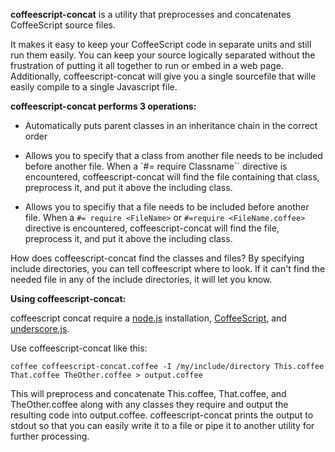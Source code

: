 **coffeescript-concat** is a utility that preprocesses and concatenates CoffeeScript source files.

It makes it easy to keep your CoffeeScript code in separate units and still run them easily.  You can keep your source logically separated without the frustration of putting it all together to run or embed in a web page.  Additionally, coffeescript-concat will give you a single sourcefile that wille easily compile to a single Javascript file.

**coffeescript-concat performs 3 operations:**

* Automatically puts parent classes in an inheritance chain in the correct order

* Allows you to specify that a class from another file needs to be included before another file.
    When a `#= require Classname`` directive is encountered, coffeescript-concat will find the file containing that class, preprocess it, and put it above the including class.
    
* Allows you to specifiy that a file needs to be included before another file.
    When a `#= require <FileName>` or `#=require <FileName.coffee>` directive is encountered, coffeescript-concat will find the file, preprocess it, and put it above the including class. 
    
How does coffeescript-concat find the classes and files?  By specifying include directories, you can tell coffeescript where to look.  If it can't find the needed file in any of the include directories, it will let you know.

**Using coffeescript-concat:**

coffeescript concat require a [node.js](http://nodejs.org) installation, [CoffeeScript](http://jashkenas.github.com/coffee-script/), and [underscore.js](http://documentcloud.github.com/underscore/).

Use coffeescript-concat like this:

    coffee coffeescript-concat.coffee -I /my/include/directory This.coffee That.coffee TheOther.coffee > output.coffee
    
This will preprocess and concatenate This.coffee, That.coffee, and TheOther.coffee along with any classes they require and output the resulting code into output.coffee.  coffeescript-concat prints the output to stdout so that you can easily write it to a file or pipe it to another utility for further processing.  